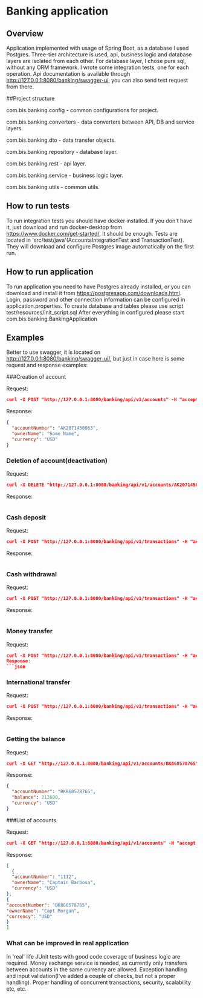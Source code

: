 # Banking application

## Overview
Application implemented with usage of Spring Boot, as a database I used Postgres.
Three-tier architecture is used, api, business logic and database layers are isolated from each other.
For database layer, I chose pure sql, without any ORM framework.
I wrote some integration tests, one for each operation.
Api documentation is available through http://127.0.0.1:8080/banking/swagger-ui, you can also send test request from there.

##Project structure

com.bis.banking.config - common configurations for project.

com.bis.banking.converters - data converters between API, DB and service layers.

com.bis.banking.dto - data transfer objects.

com.bis.banking.repository - database layer.

com.bis.banking.rest - api layer.

com.bis.banking.service - business logic layer.

com.bis.banking.utils - common utils.

## How to run tests
To run integration tests you should have docker installed.
If you don't have it, just download and run docker-desktop from https://www.docker.com/get-started/, it should be enough.
Tests are located in 'src/test/java'(AccountsIntegrationTest and TransactionTest).
They will download and configure Postgres image automatically on the first run.

## How to run application
To run application you need to have Postgres already installed, or you can download and install it from https://postgresapp.com/downloads.html.
Login, password and other connection information can be configured in application.properties.
To create database and tables please use script test/resources/init_script.sql
After everything in configured please start com.bis.banking.BankingApplication

## Examples
Better to use swagger, it is located on http://127.0.0.1:8080/banking/swagger-ui/, but just in case here is some request and response examples:


###Creation of account

Request:
```json
curl -X POST "http://127.0.0.1:8080/banking/api/v1/accounts" -H "accept: application/json" -H "Content-Type: application/json" -d "{\"currency\":\"USD\",\"ownerName\":\"Some Name\"}"
```
Response:
```json
{
  "accountNumber": "AK2071450063",
  "ownerName": "Some Name",
  "currency": "USD"
}
```
### Deletion of account(deactivation)

Request:
```json
curl -X DELETE "http://127.0.0.1:8080/banking/api/v1/accounts/AK2071450063" -H "accept: */*"
```
Response:
```json
```
### Cash deposit

Request:
```json
curl -X POST "http://127.0.0.1:8080/banking/api/v1/transactions" -H "accept: */*" -H "Content-Type: application/json" -d "{\"amount\":10000,\"currency\":\"USD\",\"targetAccountNumber\":\"BK868578765\",\"type\":\"CASH_DEPOSIT\"}"
```
Response:
```json
```
### Cash withdrawal

Request:
```json
curl -X POST "http://127.0.0.1:8080/banking/api/v1/transactions" -H "accept: */*" -H "Content-Type: application/json" -d "{\"amount\":10000,\"currency\":\"USD\",\"sourceAccountNumber\":\"BK868578765\",\"type\":\"CASH_WITHDRAWAL\"}"
```
Response:
```json
```
### Money transfer

Request:
```json
curl -X POST "http://127.0.0.1:8080/banking/api/v1/transactions" -H "accept: */*" -H "Content-Type: application/json" -d "{\"amount\":10000,\"currency\":\"USD\",\"sourceAccountNumber\":\"BK868578765\",\"targetAccountNumber\":\"AK2071450063\",\"type\":\"INTERNAL_TRANSFER\"}"```
Response:
```json
```
### International transfer

Request:
```json
curl -X POST "http://127.0.0.1:8080/banking/api/v1/transactions" -H "accept: */*" -H "Content-Type: application/json" -d "{\"amount\":1000,\"currency\":\"USD\",\"sourceAccountNumber\":\"BK868578765\",\"type\":\"EXTERNAL_TRANSFER\"}"
```
Response:
```json
```
### Getting the balance

Request:
```json
curl -X GET "http://127.0.0.1:8080/banking/api/v1/accounts/BK868578765" -H "accept: */*"
```
Response:
```json
{
  "accountNumber": "BK868578765",
  "balance": 212600,
  "currency": "USD"
}
```
###List of accounts

Request:
```json
curl -X GET "http://127.0.0.1:8080/banking/api/v1/accounts" -H "accept: */*"
```
Response:
```json
[
  {
  "accountNumber": "1112",
  "ownerName": "Captain Barbosa",
  "currency": "USD"
},
{
"accountNumber": "BK868578765",
"ownerName": "Capt Morgan",
"currency": "USD"
}
]
```

### What can be improved in real application

In 'real' life JUnit tests with good code coverage of business logic are required.
Money exchange service is needed, as currently only transfers between accounts in the same currency are allowed.
Exception handling and input validation(I've added a couple of checks, but not a proper handling).
Proper handling of concurrent transactions, security, scalability etc, etc.


